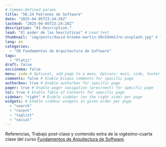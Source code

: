 ```yaml
---
# Common-Defined params
title: "50.24 Patrones de Software"
date: "2025-04-05T23:24:26Z"
lastmod: "2025-04-05T23:24:26Z"
description: "AI-Description."
lead: "El poder de las heurísticas" # Lead text
thumbnail: "img/posts/david-brooke-martin-50cGSHm1Jro-unsplash.jpg" # Thumbnail image
lang: es
categories:
  - "50 Fundamentos de Arquitectura de Software"
tags:
  - "Platzi"
draft: false
asciinema: false
menu: side # Optional, add page to a menu. Options: main, side, footer
comments: false # Enable Disqus comments for specific page
authorbox: true # Enable authorbox for specific page
pager: true # Enable pager navigation (prev/next) for specific page
toc: true # Enable Table of Contents for specific page
sidebar: "right" # Enable sidebar (on the right side) per page
widgets: # Enable sidebar widgets in given order per page
  - "search"
  - "recent"
  - "taglist"
  - "social"
---
```


Referencias, Trabajo post-clase y contenido extra de la vigésimo-cuarta clase del curso [Fundamentos de Arquitectura de Software](https://platzi.com/). 

<!--more-->

